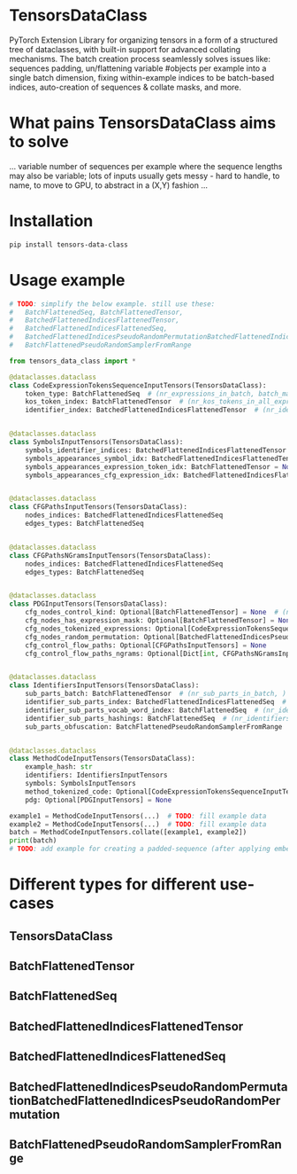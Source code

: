 # TensorsDataClass
PyTorch Extension Library for organizing tensors in a form of a structured tree of dataclasses, with built-in support for advanced collating mechanisms. The batch creation process seamlessly solves issues like: sequences padding, un/flattening variable #objects per example into a single batch dimension, fixing within-example indices to be batch-based indices, auto-creation of sequences & collate masks, and more.

# What pains TensorsDataClass aims to solve
... variable number of sequences per example where the sequence lengths may also be variable; lots of inputs usually gets messy - hard to handle, to name, to move to GPU, to abstract in a (X,Y) fashion ...

# Installation
```bash
pip install tensors-data-class
```

# Usage example
```python
# TODO: simplify the below example. still use these:
#   BatchFlattenedSeq, BatchFlattenedTensor,
#   BatchedFlattenedIndicesFlattenedTensor,
#   BatchedFlattenedIndicesFlattenedSeq,
#   BatchedFlattenedIndicesPseudoRandomPermutationBatchedFlattenedIndicesPseudoRandomPermutation,
#   BatchFlattenedPseudoRandomSamplerFromRange

from tensors_data_class import *

@dataclasses.dataclass
class CodeExpressionTokensSequenceInputTensors(TensorsDataClass):
    token_type: BatchFlattenedSeq  # (nr_expressions_in_batch, batch_max_nr_tokens_in_expr)
    kos_token_index: BatchFlattenedTensor  # (nr_kos_tokens_in_all_expressions_in_batch,)
    identifier_index: BatchedFlattenedIndicesFlattenedTensor  # (nr_identifier_tokens_in_all_expressions_in_batch,)


@dataclasses.dataclass
class SymbolsInputTensors(TensorsDataClass):
    symbols_identifier_indices: BatchedFlattenedIndicesFlattenedTensor  # (nr_symbols_in_batch,);  value meaning: identifier batched index
    symbols_appearances_symbol_idx: BatchedFlattenedIndicesFlattenedTensor  # (nr_symbols_appearances,);
    symbols_appearances_expression_token_idx: BatchFlattenedTensor = None  # (nr_symbols_appearances,);
    symbols_appearances_cfg_expression_idx: BatchedFlattenedIndicesFlattenedTensor = None  # (nr_symbols_appearances,);


@dataclasses.dataclass
class CFGPathsInputTensors(TensorsDataClass):
    nodes_indices: BatchedFlattenedIndicesFlattenedSeq
    edges_types: BatchFlattenedSeq


@dataclasses.dataclass
class CFGPathsNGramsInputTensors(TensorsDataClass):
    nodes_indices: BatchedFlattenedIndicesFlattenedSeq
    edges_types: BatchFlattenedSeq


@dataclasses.dataclass
class PDGInputTensors(TensorsDataClass):
    cfg_nodes_control_kind: Optional[BatchFlattenedTensor] = None  # (nr_cfg_nodes_in_batch, )
    cfg_nodes_has_expression_mask: Optional[BatchFlattenedTensor] = None  # (nr_cfg_nodes_in_batch, )
    cfg_nodes_tokenized_expressions: Optional[CodeExpressionTokensSequenceInputTensors] = None
    cfg_nodes_random_permutation: Optional[BatchedFlattenedIndicesPseudoRandomPermutation] = None
    cfg_control_flow_paths: Optional[CFGPathsInputTensors] = None
    cfg_control_flow_paths_ngrams: Optional[Dict[int, CFGPathsNGramsInputTensors]] = None


@dataclasses.dataclass
class IdentifiersInputTensors(TensorsDataClass):
    sub_parts_batch: BatchFlattenedTensor  # (nr_sub_parts_in_batch, )
    identifier_sub_parts_index: BatchedFlattenedIndicesFlattenedSeq  # (nr_identifiers_in_batch, batch_max_nr_sub_parts_in_identifier)
    identifier_sub_parts_vocab_word_index: BatchFlattenedSeq  # (nr_identifiers_in_batch, batch_max_nr_sub_parts_in_identifier)
    identifier_sub_parts_hashings: BatchFlattenedSeq  # (nr_identifiers_in_batch, batch_max_nr_sub_parts_in_identifier, nr_hashing_features)
    sub_parts_obfuscation: BatchFlattenedPseudoRandomSamplerFromRange  # (nr_sub_parts_obfuscation_embeddings)


@dataclasses.dataclass
class MethodCodeInputTensors(TensorsDataClass):
    example_hash: str
    identifiers: IdentifiersInputTensors
    symbols: SymbolsInputTensors
    method_tokenized_code: Optional[CodeExpressionTokensSequenceInputTensors] = None
    pdg: Optional[PDGInputTensors] = None

example1 = MethodCodeInputTensors(...)  # TODO: fill example data
example2 = MethodCodeInputTensors(...)  # TODO: fill example data
batch = MethodCodeInputTensors.collate([example1, example2])
print(batch)
# TODO: add example for creating a padded-sequence (after applying embedding on the input), unflattening. 
```

# Different types for different use-cases
## TensorsDataClass
## BatchFlattenedTensor
## BatchFlattenedSeq
## BatchedFlattenedIndicesFlattenedTensor
## BatchedFlattenedIndicesFlattenedSeq
## BatchedFlattenedIndicesPseudoRandomPermutationBatchedFlattenedIndicesPseudoRandomPermutation
## BatchFlattenedPseudoRandomSamplerFromRange

